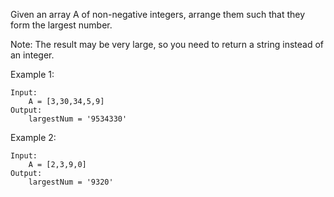 Given an array A of non-negative integers, arrange them such that they form the largest number.

Note: The result may be very large, so you need to return a string instead of an integer.

Example 1:
```buildoutcfg
Input:
    A = [3,30,34,5,9]
Output:
    largestNum = '9534330'
```

Example 2:
```buildoutcfg
Input:
    A = [2,3,9,0]
Output:
    largestNum = '9320'
```